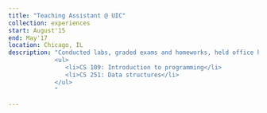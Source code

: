 ```yaml
---
title: "Teaching Assistant @ UIC"
collection: experiences
start: August'15
end: May'17
location: Chicago, IL
description: "Conducted labs, graded exams and homeworks, held office hours to help students. Courses: <br> 
			 <ul>
			 	<li>CS 109: Introduction to programming</li>
			 	<li>CS 251: Data structures</li>
			 </ul>
			 "

---
```

